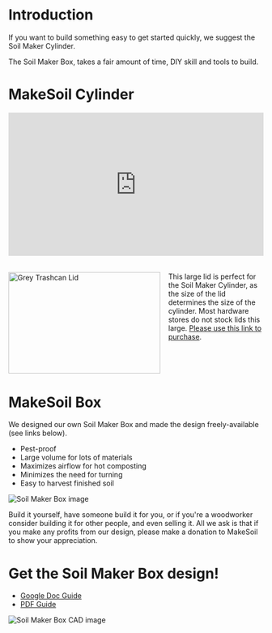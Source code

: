 # Introduction

If you want to build something easy to get started quickly, we suggest the Soil Maker Cylinder.

The Soil Maker Box, takes a fair amount of time, DIY skill and tools to build.

# MakeSoil Cylinder

<div style="overflow:hidden;padding-bottom:56.25%;position:relative;height:0;">
<iframe style="left:0;top:0;height:100%;width:100%;position:absolute;" width="560" height="315" src="https://www.youtube.com/embed/0iw7Qjg0r6M?rel=0&modestbranding=1" frameborder="0" allow="accelerometer; autoplay; encrypted-media; gyroscope; picture-in-picture" allowfullscreen></iframe>
</div>

<div className="lid-container" style="margin-top:2rem;display:flex;gap:1rem;">
  <div>
<a href="https://amazon.com/Rubbermaid-Commercial-Products-FG264560GRAY-Heavy-Duty/dp/B005KD0V4C?th=1" target="_blank"><img src="https://raw.githubusercontent.com/MakeSoil/public-pages/master/images/Grey%20Lid.jpeg" alt="Grey Trashcan Lid" height="200px" width="300px" style="max-width:none;" /></a>
  </div>
  <div>
    This large lid is perfect for the Soil Maker Cylinder, as the size of the lid determines the size of the cylinder. Most hardware stores do not stock lids this large. <a href="https://amazon.com/Rubbermaid-Commercial-Products-FG264560GRAY-Heavy-Duty/dp/B005KD0V4C?th=1" target="_blank">Please use this link to purchase</a>.
  </div>
</div>



# MakeSoil Box

We designed our own Soil Maker Box and  made the design freely-available (see links below).

- Pest-proof
- Large volume for lots of materials
- Maximizes airflow for hot composting
- Minimizes the need for turning
- Easy to harvest finished soil

![Soil Maker Box image](https://raw.githubusercontent.com/MakeSoil/public-pages/master/images/SoilMakerBoxNC.png)

Build it yourself, have someone build it for you, or if you're a woodworker consider building it for other people, and even selling it. All we ask is that if you make any profits from our design, please make a donation to MakeSoil to show your appreciation.

# Get the Soil Maker Box design!
<ul>
  <li><a href="https://docs.google.com/document/d/1o8ayV6HfW81whocVO45VTXVj04JhL7x7xU_PqTRg0is/edit?usp=sharing" target="_blank">Google Doc Guide</a></li>
  <li><a href="https://drive.google.com/file/d/1_h8aL8tHeTcoJb53zwFLGfocAKxzue8J/view?usp=sharing" target="_blank">PDF Guide</a></li>
</ul>

![Soil Maker Box CAD image](https://raw.githubusercontent.com/MakeSoil/public-pages/master/images/ms-soil-maker-box.png)

